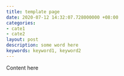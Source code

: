 ```yaml
---
title: template page
date: 2020-07-12 14:32:07.728000000 +08:00
categories:
- cate1
- cate2
layout: post
description: some word here
keywords: keyword1, keyword2
---
```


Content here
